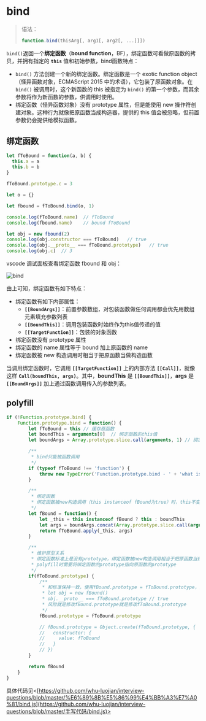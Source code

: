 # bind

> 语法：
>
> ```js
> function.bind(thisArg[, arg1[, arg2[, ...]]])
> ```

`bind()`返回一个**绑定函数**（**bound function**，BF），绑定函数可看做原函数的拷贝，并拥有指定的 **`this`** 值和初始参数，bind函数特点：

- `bind()` 方法创建一个新的绑定函数。绑定函数是一个 exotic function object（怪异函数对象，ECMAScript 2015 中的术语），它包装了原函数对象。在 `bind()` 被调用时，这个新函数的 this 被指定为 `bind()` 的第一个参数，而其余参数将作为新函数的参数，供调用时使用。
- 绑定函数（怪异函数对象）没有 prototype 属性，但是能使用 new 操作符创建对象。这种行为就像把原函数当成构造器，提供的 this 值会被忽略，但前置参数仍会提供给模拟函数。

## 绑定函数

```js
let fToBound = function(a, b) {
  this.a = a
  this.b = b
}

fToBound.prototype.c = 3

let o = {}

let fbound = fToBound.bind(o, 1)

console.log(fToBound.name)	// fToBound
console.log(fbound.name)	// bound fToBound

let obj = new fbound(2)
console.log(obj.constructor === fToBound)	// true
console.log(obj.__proto__ === fToBound.prototype)	// true
console.log(obj.c)	// 3
```

vscode 调试面板查看绑定函数 fbound 和 obj：

![bind](bind.png)

由上可知，绑定函数有如下特点：

- 绑定函数有如下内部属性：
  - **`[[BoundArgs]]`**：前置参数数组，对包装函数做任何调用都会优先用数组元素填充参数列表
  - **`[[BoundThis]]`**：调用包装函数时始终作为this值传递的值
  - **`[[TargetFunction]]`**：包装的对象函数
- 绑定函数没有 prototype 属性
- 绑定函数的 name 属性等于 bound 加上原函数的 name
- 绑定函数被 new 构造调用时相当于把原函数当做构造函数

当调用绑定函数时，它调用 **`[[TargetFunction]]`** 上的内部方法 **`[[Call]]`**，就像这样 **`Call(boundThis, args)`**。其中，**boundThis** 是 **`[[BoundThis]]`**，**args** 是 **`[[BoundArgs]]`** 加上通过函数调用传入的参数列表。

## polyfill

```js
if (!Function.prototype.bind) {
    Function.prototype.bind = function() {
        let fToBound = this // 缓存原函数
  		let boundThis = arguments[0]  // 绑定函数的this值
  		let boundArgs = Array.prototype.slice.call(arguments, 1) // 绑定函数的前置参数数组

        /**
         * bind只能被函数调用
         */
  		if (typeof fToBound !== 'function') {
    		throw new TypeError('Function.prototype.bind - ' + 'what is trying to be bound is not callable')
  		}

      	/**
       	 * 绑定函数
         * 绑定函数被new构造调用（this instanceof fBound为true）时，this不变
         */
  		let fBound = function() {
    		let _this = this instanceof fBound ? this : boundThis
    		let args = boundArgs.concat(Array.prototype.slice.call(arguments))
    		return fToBound.apply(_this, args)
 		}

  		/**
   		 * 维护原型关系
   		 * 绑定函数标准上是没有prototype，绑定函数被new构造调用相当于把原函数当做构造器，因此
   		 * polyfill时需要将绑定函数的prototype指向原函数的prototype
   		 */
  		if(fToBound.prototype) {
            /**
     		 * 和标准保持一致，使用fBound.prototype = fToBound.prototype，因为
     		 * let obj = new fBound()
     		 * obj.__proto__ === fToBound.prototype // true
     		 * 风险就是修改fBound.prototype就是修改fToBound.prototype
             */
    		fBound.prototype = fToBound.prototype

            // fBound.prototype = Object.create(fToBound.prototype, {
            //   constructor: {
            //     value: fToBound
            //   }
            // })
 		}

  		return fBound
	}
}
```

具体代码见<[https://github.com/whu-luojian/interview-questions/blob/master/%E6%89%8B%E5%86%99%E4%BB%A3%E7%A0%81/bind.js](https://github.com/whu-luojian/interview-questions/blob/master/手写代码/bind.js)>